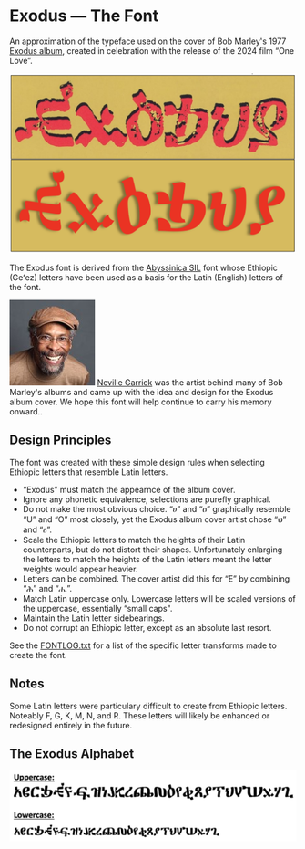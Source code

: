 # Exodus — The Font
An approximation of the typeface used on the cover of Bob Marley's 1977 [Exodus album](https://en.wikipedia.org/wiki/Exodus_(Bob_Marley_and_the_Wailers_album)),
created in celebration with the release of the 2024 film “One Love”.

<img src="images/Exodus-Album-Font-Compared.png"/>

The Exodus font is derived from the [Abyssinica SIL](https://software.sil.org/abyssinica/download/) font
whose Ethiopic (Geʻez) letters have been used as a basis for the Latin (English) letters of the font.

<img src="images/Neville-Garrick-150x150.jpg"/>  [Neville Garrick](https://en.wikipedia.org/wiki/Neville_Garrick) 
was the artist behind many of Bob Marley's albums and came up with the idea and design for the Exodus
album cover. We hope this font will help continue to carry his memory onward..

## Design Principles

The font was created with these simple design rules when selecting Ethiopic letters
that resemble Latin letters.

* “Exodus” must match the appearnce of the album cover.
* Ignore any phonetic equivalence, selections are purefly graphical.
* Do not make the most obvious choice. “ሀ” and “ዐ” graphically resemble “U” and “O” most closely,
  yet the Exodus album cover artist chose “ህ” and “ዕ”. 
* Scale the Ethiopic letters to match the heights of their Latin counterparts, but do not distort their shapes.
  Unfortunately enlarging the letters to match the heights of the Latin letters meant the letter weights would
  appear heavier.
* Letters can be combined.  The cover artist did this for “E” by combining “ሕ” and “ሒ”. 
* Match Latin uppercase only. Lowercase letters will be scaled versions of the uppercase, essentially “small caps".
* Maintain the Latin letter sidebearings.
* Do not corrupt an Ethiopic letter, except as an absolute last resort.

See the [FONTLOG.txt](FONTLOG.txt) for a list of the specific letter transforms made to create the font.

## Notes
Some Latin letters were particulary difficult to create from Ethiopic letters. Noteably F, G, K, M, N, and R. These
letters will likely be enhanced or redesigned entirely in the future.

## The Exodus Alphabet

<img src="images/Exodus-UpperAndLowercase.png"/>
